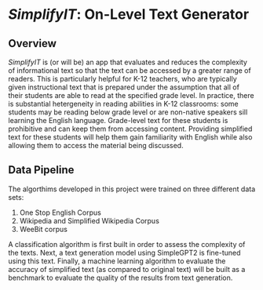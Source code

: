 # _SimplifyIT_: On-Level Text Generator
## Overview
_SimplifyIT_ is (or will be) an app that evaluates and reduces the complexity of informational text so that the text can be accessed by a greater range of readers. This is particularly helpful for K-12 teachers, who are typically given instructional text that is prepared under the assumption that all of their students are able to read at the specified grade level. In practice, there is substantial hetergeneity in reading abilities in K-12 classrooms: some students may be reading below grade level or are non-native speakers sill learning the English language. Grade-level text for these students is prohibitive and can keep them from accessing content. Providing simplified text for these students will help them gain familiarity with English while also allowing them to access the material being discussed.
## Data Pipeline
The algorthims developed in this project were trained on three different data sets:
1. One Stop English Corpus 
1. Wikipedia and Simplified Wikipedia Corpus
1. WeeBit corpus

A classification algorithm is first built in order to assess the complexity of the texts. Next, a text generation model using SimpleGPT2 is fine-tuned using this text. Finally, a machine learning algorithm to evaluate the accuracy of simplified text (as compared to original text) will be built as a benchmark to evaluate the quality of the results from text generation.
